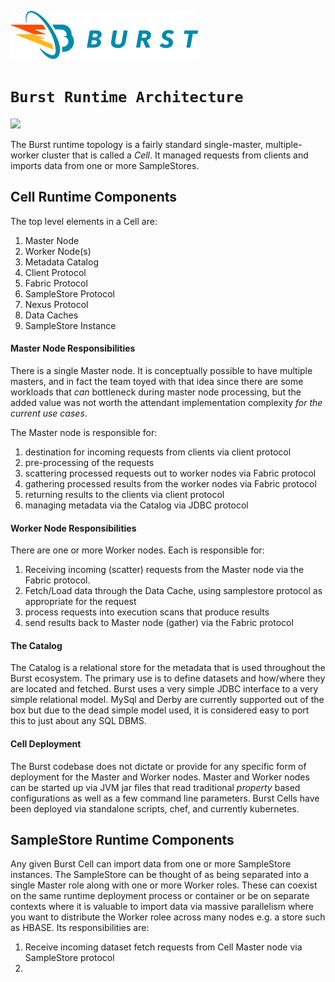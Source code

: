 ![Burst](../../../documentation/burst_h_small.png)

# `Burst Runtime Architecture`

![](../../../image/burst_runtime.svg)

The Burst runtime topology is a fairly standard single-master, multiple-worker 
cluster that is called 
a _Cell_.  It managed requests from clients and imports data from one or more
SampleStores.

## Cell Runtime Components
The top level elements in a Cell are:

1. Master Node
2. Worker Node(s)
3. Metadata Catalog
4. Client Protocol
5. Fabric Protocol
6. SampleStore Protocol
7. Nexus Protocol
8. Data Caches
9. SampleStore Instance

#### Master Node Responsibilities
There is a single Master node. It is conceptually possible to have multiple masters,
and in fact the team toyed with that idea since there are some workloads that
_can_ bottleneck during master node processing, but the added value was 
not worth the attendant
implementation complexity _for the current use cases_. 

The Master node is responsible for:
1. destination for incoming requests from clients via client protocol
2. pre-processing of the requests
3. scattering processed requests out to worker nodes via Fabric protocol
4. gathering processed results from the worker nodes via Fabric protocol
5. returning results to the clients via client protocol
6. managing metadata via the Catalog via JDBC protocol

#### Worker Node Responsibilities
There are one or more Worker nodes. Each is responsible for:
1. Receiving incoming (scatter) requests from the Master node via the Fabric protocol.
2. Fetch/Load data through the Data Cache, using samplestore protocol
as appropriate for the request
3. process requests into execution scans that produce results
4. send results back to Master node (gather) via the Fabric protocol

#### The Catalog
The Catalog is a relational store for the metadata that is used throughout
the Burst ecosystem. The primary use is to define datasets and how/where they
are located and fetched. Burst uses a very simple JDBC interface to a very 
simple relational model. MySql and Derby are currently supported out of the box
but due to the dead simple model used, it is considered easy to port this to
just about any SQL DBMS.

#### Cell Deployment
The Burst codebase does not dictate or provide for any specific form of deployment
for the Master and Worker nodes. Master and Worker nodes can be
started up via JVM jar files that read traditional
_property_ based configurations as well as a few command line parameters. Burst Cells have
been deployed via standalone scripts, chef, and currently kubernetes.

## SampleStore Runtime Components
Any given Burst Cell can import data from one or more SampleStore instances. The SampleStore
can be thought of as being separated into a single Master role along with one or more Worker
roles. These can coexist on the same runtime deployment process or container or be on
separate contexts where it is valuable to import data via massive parallelism
where you want to distribute the Worker rolee across many nodes e.g.
a store such as HBASE.
Its responsibilities are:
1. Receive incoming dataset fetch requests from Cell Master node via SampleStore protocol
2. 


